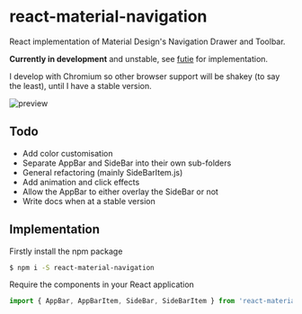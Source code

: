 # react-material-navigation
React implementation of Material Design's Navigation Drawer and Toolbar.

**Currently in development** and unstable, see [futie](https://github.com/phazyy/futie/blob/master/src/containers/App.js) for implementation.

I develop with Chromium so other browser support will be shakey (to say the least), until I have a stable version.

![preview](http://i.imgur.com/Garcn2W.png)

## Todo
* Add color customisation
* Separate AppBar and SideBar into their own sub-folders
* General refactoring (mainly SideBarItem.js)
* Add animation and click effects
* Allow the AppBar to either overlay the SideBar or not
* Write docs when at a stable version

## Implementation
Firstly install the npm package
```bash
$ npm i -S react-material-navigation
```
Require the components in your React application
```javascript
import { AppBar, AppBarItem, SideBar, SideBarItem } from 'react-material-navigation';
```
